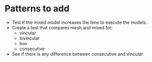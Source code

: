 # Patterns to add

- Test if the mixed model increases the time to execute the models. 
- Create a test that compares mesh and mixed for:
    - vincular
    - bivincular
    - box
    - consecutive
- See if there is any difference between consecutive and vincular

